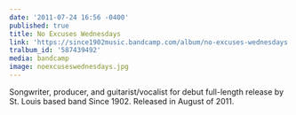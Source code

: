 ```yaml
---
date: '2011-07-24 16:56 -0400'
published: true
title: No Excuses Wednesdays
link: 'https://since1902music.bandcamp.com/album/no-excuses-wednesdays'
tralbum_id: '587439492'
media: bandcamp
image: noexcuseswednesdays.jpg
---
```

Songwriter, producer, and guitarist/vocalist for debut full-length release by St. Louis based band Since 1902. Released in August of 2011.
